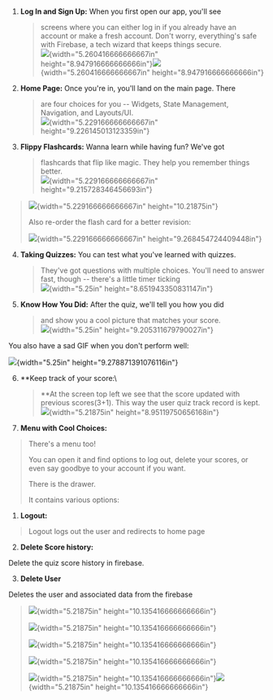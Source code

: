 # 

1.  **Log In and Sign Up:** When you first open our app, you\'ll see
    > screens where you can either log in if you already have an account
    > or make a fresh account. Don\'t worry, everything\'s safe with
    > Firebase, a tech wizard that keeps things secure.\
    > ![](vertopal_a43763403ab941ad8c4d189dbf0694c6/media/image16.png){width="5.260416666666667in"
    > height="8.947916666666666in"}![](vertopal_a43763403ab941ad8c4d189dbf0694c6/media/image12.png){width="5.260416666666667in"
    > height="8.947916666666666in"}

2.  **Home Page:** Once you\'re in, you\'ll land on the main page. There
    > are four choices for you -- Widgets, State Management, Navigation,
    > and Layouts/UI.\
    > ![](vertopal_a43763403ab941ad8c4d189dbf0694c6/media/image15.png){width="5.229166666666667in"
    > height="9.226145013123359in"}

3.  **Flippy Flashcards:** Wanna learn while having fun? We\'ve got
    > flashcards that flip like magic. They help you remember things
    > better.\
    > ![](vertopal_a43763403ab941ad8c4d189dbf0694c6/media/image4.png){width="5.229166666666667in"
    > height="9.215728346456693in"}

> ![](vertopal_a43763403ab941ad8c4d189dbf0694c6/media/image8.png){width="5.229166666666667in"
> height="10.21875in"}
>
> Also re-order the flash card for a better revision:
>
> ![](vertopal_a43763403ab941ad8c4d189dbf0694c6/media/image5.png){width="5.229166666666667in"
> height="9.268454724409448in"}

4.  **Taking Quizzes:** You can test what you\'ve learned with quizzes.
    > They\'ve got questions with multiple choices. You\'ll need to
    > answer fast, though -- there\'s a little timer ticking\
    > ![](vertopal_a43763403ab941ad8c4d189dbf0694c6/media/image10.png){width="5.25in"
    > height="8.651943350831147in"}

5.  **Know How You Did:** After the quiz, we\'ll tell you how you did
    > and show you a cool picture that matches your score.\
    > ![](vertopal_a43763403ab941ad8c4d189dbf0694c6/media/image11.png){width="5.25in"
    > height="9.205311679790027in"}

You also have a sad GIF when you don't perform well:

![](vertopal_a43763403ab941ad8c4d189dbf0694c6/media/image1.png){width="5.25in"
height="9.278871391076116in"}

6.  **Keep track of your score:\
    > **At the screen top left we see that the score updated with
    > previous scores(3+1). This way the user quiz track record is
    > kept.![](vertopal_a43763403ab941ad8c4d189dbf0694c6/media/image3.png){width="5.21875in"
    > height="8.95119750656168in"}

7.  **Menu with Cool Choices:**

> There\'s a menu too!
>
> You can open it and find options to log out, delete your scores, or
> even say goodbye to your account if you want.
>
> There is the drawer.
>
> It contains various options:

1.  **Logout:**

> Logout logs out the user and redirects to home page

2.  **Delete Score history:**

Delete the quiz score history in firebase.

3.  **Delete User**

Deletes the user and associated data from the firebase

> ![](vertopal_a43763403ab941ad8c4d189dbf0694c6/media/image7.png){width="5.21875in"
> height="10.135416666666666in"}
>
> ![](vertopal_a43763403ab941ad8c4d189dbf0694c6/media/image9.png){width="5.21875in"
> height="10.135416666666666in"}
>
> ![](vertopal_a43763403ab941ad8c4d189dbf0694c6/media/image2.png){width="5.21875in"
> height="10.135416666666666in"}
>
> ![](vertopal_a43763403ab941ad8c4d189dbf0694c6/media/image13.png){width="5.21875in"
> height="10.135416666666666in"}
>
> ![](vertopal_a43763403ab941ad8c4d189dbf0694c6/media/image6.png){width="5.21875in"
> height="10.135416666666666in"}![](vertopal_a43763403ab941ad8c4d189dbf0694c6/media/image14.png){width="5.21875in"
> height="10.135416666666666in"}
